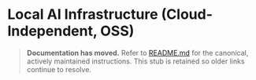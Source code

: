 # Local AI Infrastructure (Cloud-Independent, OSS)

> **Documentation has moved.** Refer to [README.md](README.md) for the canonical, actively maintained instructions. This stub is
> retained so older links continue to resolve.
